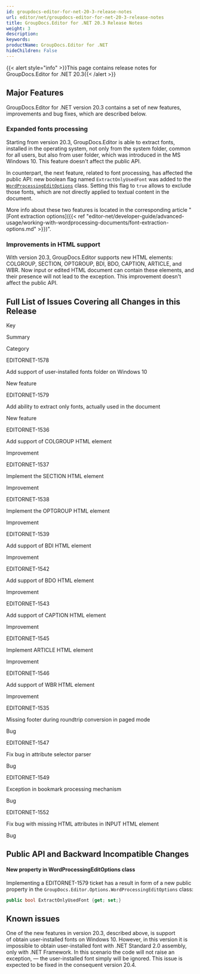```yaml
---
id: groupdocs-editor-for-net-20-3-release-notes
url: editor/net/groupdocs-editor-for-net-20-3-release-notes
title: GroupDocs.Editor for .NET 20.3 Release Notes
weight: 3
description: 
keywords: 
productName: GroupDocs.Editor for .NET
hideChildren: False
---
```

{{< alert style="info" >}}This page contains release notes for GroupDocs.Editor for .NET 20.3{{< /alert >}}

## Major Features

GroupDocs.Editor for .NET version 20.3 contains a set of new features, improvements and bug fixes, which are described below.

### Expanded fonts processing

Starting from version 20.3, GroupDocs.Editor is able to extract fonts, installed in the operating system, not only from the system folder, common for all users, but also from user folder, which was introduced in the MS Windows 10. This feature doesn't affect the public API.

In counterpart, the next feature, related to font processing, has affected the public API: new boolean flag named `ExtractOnlyUsedFont` was added to the [`WordProcessingEditOptions`](https://apireference.groupdocs.com/net/editor/groupdocs.editor.options/wordprocessingeditoptions) class. Setting this flag to `true` allows to exclude those fonts, which are not directly applied to textual content in the document.

More info about these two features is located in the corresponding article "[Font extraction options]({{< ref "editor-net/developer-guide/advanced-usage/working-with-wordprocessing-documents/font-extraction-options.md" >}})".

### Improvements in HTML support

With version 20.3, GroupDocs.Editor supports new HTML elements: COLGROUP, SECTION, OPTGROUP, BDI, BDO, CAPTION, ARTICLE, and WBR. Now input or edited HTML document can contain these elements, and their presence will not lead to the exception. This improvement doesn't affect the public API.

## Full List of Issues Covering all Changes in this Release

Key

Summary

Category

EDITORNET-1578

Add support of user-installed fonts folder on Windows 10

New feature

EDITORNET-1579

Add ability to extract only fonts, actually used in the document

New feature

EDITORNET-1536

Add support of COLGROUP HTML element

Improvement

EDITORNET-1537

Implement the SECTION HTML element

Improvement

EDITORNET-1538

Implement the OPTGROUP HTML element

Improvement

EDITORNET-1539

Add support of BDI HTML element

Improvement

EDITORNET-1542

Add support of BDO HTML element

Improvement

EDITORNET-1543

Add support of CAPTION HTML element

Improvement

EDITORNET-1545

Implement ARTICLE HTML element

Improvement

EDITORNET-1546

Add support of WBR HTML element

Improvement

EDITORNET-1535

Missing footer during roundtrip conversion in paged mode

Bug

EDITORNET-1547

Fix bug in attribute selector parser

Bug

EDITORNET-1549

Exception in bookmark processing mechanism

Bug

EDITORNET-1552

Fix bug with missing HTML attributes in INPUT HTML element

Bug

## Public API and Backward Incompatible Changes

#### New property in WordProcessingEditOptions class

Implementing a EDITORNET-1579 ticket has a result in form of a new public property in the `GroupDocs.Editor.Options.WordProcessingEditOptions` class:

```csharp
public bool ExtractOnlyUsedFont {get; set;}
```

## Known issues

One of the new features in version 20.3, described above, is support of obtain user-installed fonts on Windows 10. However, in this version it is impossible to obtain user-installed font with .NET Standard 2.0 assembly, only with .NET Framework. In this scenario the code will not raise an exception, — the user-installed font simply will be ignored. This issue is expected to be fixed in the consequent version 20.4.
